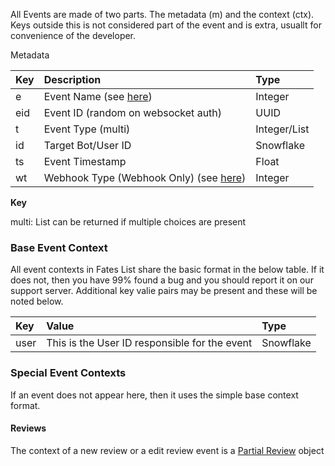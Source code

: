 All Events are made of two parts. The metadata (m) and the context (ctx). Keys outside this is not considered part of the event and is extra, usuallt for convenience of the developer.

Metadata

| Key | Description | Type |
| :--- | :--- | :--- |
| e | Event Name (see [here](enums.autogen.md#APIEvents)) | Integer |
| eid | Event ID (random on websocket auth) | UUID |
| t | Event Type (multi) | Integer/List |
| id | Target Bot/User ID | Snowflake |
| ts | Event Timestamp | Float |
| wt | Webhook Type (Webhook Only) (see [here](enums.autogen.md#WebhookType)) | Integer |

**Key** 

multi: List can be returned if multiple choices are present

### Base Event Context

All event contexts in Fates List share the basic format in the below table. If it does not, then you have 99% found a bug and you should report it on our support server. Additional key valie pairs may be present and these will be noted below.

| Key | Value | Type |
| :--- | :--- | :--- |
| user | This is the User ID responsible for the event | Snowflake |

### Special Event Contexts

If an event does not appear here, then it uses the simple base context format.

#### Reviews

The context of a new review or a edit review event is a [Partial Review](partial-review.md) object
